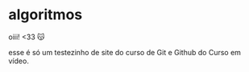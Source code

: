 # algoritmos

oiii! <33 😽

esse é só um testezinho de site do curso de Git e Github do Curso em vídeo.